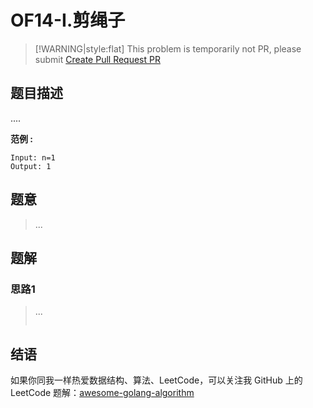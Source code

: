 # OF14-I.剪绳子

> \[!WARNING\|style:flat\] This problem is temporarily not PR, please submit [Create Pull Request PR](https://github.com/kylesliu/awesome-golang-algorithm)

## 题目描述

....

**范例 :**

```text
Input: n=1
Output: 1
```

## 题意

> ...

## 题解

### 思路1

> ...
>
> ```go
>
> ```

## 结语

如果你同我一样热爱数据结构、算法、LeetCode，可以关注我 GitHub 上的 LeetCode 题解：[awesome-golang-algorithm](https://github.com/kylesliu/awesome-golang-algorithm)

